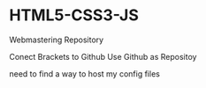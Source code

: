 # HTML5-CSS3-JS
Webmastering Repository

Conect Brackets to Github
Use Github as Repositoy


need to find a way to host my config files
